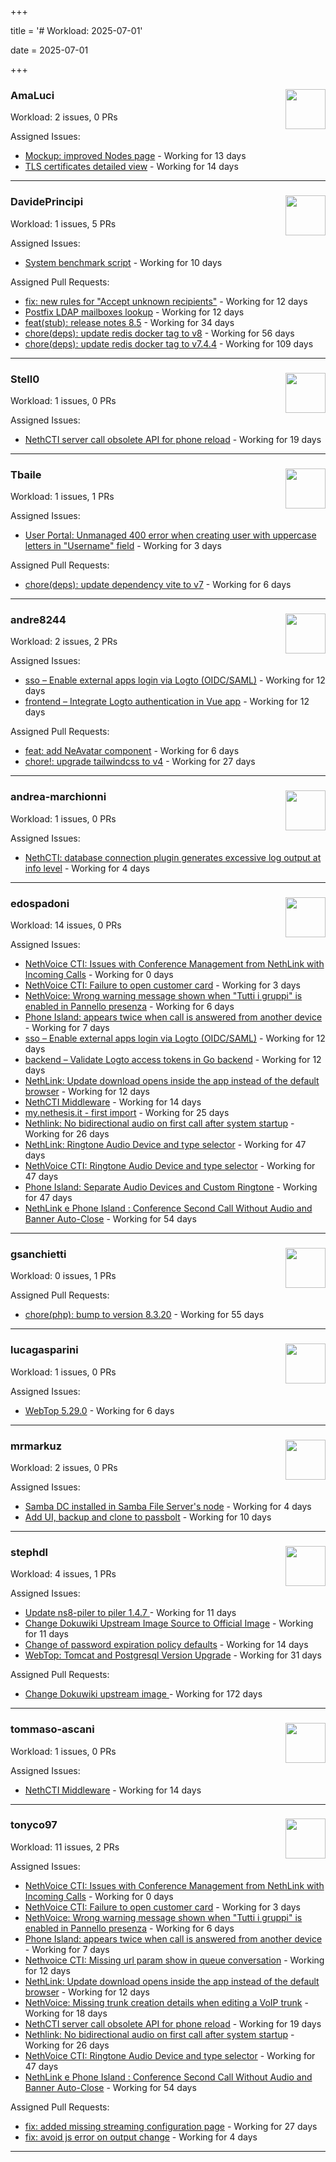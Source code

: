 +++

title = '# Workload: 2025-07-01'

date = 2025-07-01

+++

### AmaLuci <img src='https://avatars.githubusercontent.com/u/166636295?v=4&s=64' width='64' height='64' style='float:right;' /> ###
Workload: 2 issues, 0 PRs


Assigned Issues:
- [Mockup: improved Nodes page](https://github.com/NethServer/dev/issues/7507) - Working for 13 days
- [TLS certificates detailed view](https://github.com/NethServer/dev/issues/7505) - Working for 14 days
---

### DavidePrincipi <img src='https://avatars.githubusercontent.com/u/2920838?v=4&s=64' width='64' height='64' style='float:right;' /> ###
Workload: 1 issues, 5 PRs


Assigned Issues:
- [System benchmark script](https://github.com/NethServer/dev/issues/7519) - Working for 10 days

Assigned Pull Requests:
- [fix: new rules for "Accept unknown recipients"](https://github.com/NethServer/ns8-docs/pull/173) - Working for 12 days
- [Postfix LDAP mailboxes lookup](https://github.com/NethServer/ns8-mail/pull/184) - Working for 12 days
- [feat(stub): release notes 8.5](https://github.com/NethServer/ns8-docs/pull/168) - Working for 34 days
- [chore(deps): update redis docker tag to v8](https://github.com/NethServer/ns8-core/pull/874) - Working for 56 days
- [chore(deps): update redis docker tag to v7.4.4](https://github.com/NethServer/ns8-core/pull/830) - Working for 109 days
---

### Stell0 <img src='https://avatars.githubusercontent.com/u/4547897?v=4&s=64' width='64' height='64' style='float:right;' /> ###
Workload: 1 issues, 0 PRs


Assigned Issues:
- [NethCTI server call obsolete API for phone reload](https://github.com/NethServer/dev/issues/7499) - Working for 19 days
---

### Tbaile <img src='https://avatars.githubusercontent.com/u/8052641?v=4&s=64' width='64' height='64' style='float:right;' /> ###
Workload: 1 issues, 1 PRs


Assigned Issues:
- [User Portal: Unmanaged 400 error when creating user with uppercase letters in "Username" field](https://github.com/NethServer/dev/issues/7532) - Working for 3 days

Assigned Pull Requests:
- [chore(deps): update dependency vite to v7](https://github.com/nethesis/parceler/pull/84) - Working for 6 days
---

### andre8244 <img src='https://avatars.githubusercontent.com/u/4612169?v=4&s=64' width='64' height='64' style='float:right;' /> ###
Workload: 2 issues, 2 PRs


Assigned Issues:
- [sso – Enable external apps login via Logto (OIDC/SAML)](https://github.com/NethServer/my/issues/5) - Working for 12 days
- [frontend – Integrate Logto authentication in Vue app](https://github.com/NethServer/my/issues/3) - Working for 12 days

Assigned Pull Requests:
- [feat: add NeAvatar component](https://github.com/nethesis/vue-components/pull/91) - Working for 6 days
- [chore!: upgrade tailwindcss to v4](https://github.com/NethServer/nethsecurity-ui/pull/570) - Working for 27 days
---

### andrea-marchionni <img src='https://avatars.githubusercontent.com/u/6448460?v=4&s=64' width='64' height='64' style='float:right;' /> ###
Workload: 1 issues, 0 PRs


Assigned Issues:
- [NethCTI: database connection plugin generates excessive log output at info level](https://github.com/NethServer/dev/issues/7527) - Working for 4 days
---

### edospadoni <img src='https://avatars.githubusercontent.com/u/6152486?v=4&s=64' width='64' height='64' style='float:right;' /> ###
Workload: 14 issues, 0 PRs


Assigned Issues:
- [NethVoice CTI: Issues with Conference Management from NethLink with Incoming Calls](https://github.com/NethServer/dev/issues/7534) - Working for 0 days
- [NethVoice CTI: Failure to open customer card](https://github.com/NethServer/dev/issues/7531) - Working for 3 days
- [NethVoice: Wrong warning message shown when "Tutti i gruppi" is enabled in Pannello presenza](https://github.com/NethServer/dev/issues/7523) - Working for 6 days
- [Phone Island: appears twice when call is answered from another device](https://github.com/NethServer/dev/issues/7521) - Working for 7 days
- [sso – Enable external apps login via Logto (OIDC/SAML)](https://github.com/NethServer/my/issues/5) - Working for 12 days
- [backend – Validate Logto access tokens in Go backend](https://github.com/NethServer/my/issues/4) - Working for 12 days
- [NethLink: Update download opens inside the app instead of the default browser](https://github.com/NethServer/dev/issues/7511) - Working for 12 days
- [NethCTI Middleware](https://github.com/NethServer/dev/issues/7504) - Working for 14 days
- [my.nethesis.it - first import](https://github.com/NethServer/my/issues/1) - Working for 25 days
- [Nethlink: No bidirectional audio on first call after system startup](https://github.com/NethServer/dev/issues/7492) - Working for 26 days
- [NethLink: Ringtone Audio Device and type selector](https://github.com/NethServer/dev/issues/7460) - Working for 47 days
- [NethVoice CTI: Ringtone Audio Device and type selector](https://github.com/NethServer/dev/issues/7459) - Working for 47 days
- [Phone Island: Separate Audio Devices and Custom Ringtone](https://github.com/NethServer/dev/issues/7458) - Working for 47 days
- [NethLink e Phone Island : Conference Second Call Without Audio and Banner Auto-Close](https://github.com/NethServer/dev/issues/7446) - Working for 54 days
---

### gsanchietti <img src='https://avatars.githubusercontent.com/u/804596?v=4&s=64' width='64' height='64' style='float:right;' /> ###
Workload: 0 issues, 1 PRs


Assigned Pull Requests:
- [chore(php): bump to version 8.3.20](https://github.com/NethServer/ns8-webtop/pull/120) - Working for 55 days
---

### lucagasparini <img src='https://avatars.githubusercontent.com/u/11161326?v=4&s=64' width='64' height='64' style='float:right;' /> ###
Workload: 1 issues, 0 PRs


Assigned Issues:
- [WebTop 5.29.0](https://github.com/NethServer/dev/issues/7525) - Working for 6 days
---

### mrmarkuz <img src='https://avatars.githubusercontent.com/u/31746411?v=4&s=64' width='64' height='64' style='float:right;' /> ###
Workload: 2 issues, 0 PRs


Assigned Issues:
- [Samba DC installed in Samba File Server's node](https://github.com/NethServer/dev/issues/7529) - Working for 4 days
- [Add UI, backup and clone to passbolt](https://github.com/NethServer/dev/issues/7518) - Working for 10 days
---

### stephdl <img src='https://avatars.githubusercontent.com/u/3164851?v=4&s=64' width='64' height='64' style='float:right;' /> ###
Workload: 4 issues, 1 PRs


Assigned Issues:
- [Update ns8-piler to piler 1.4.7 ](https://github.com/NethServer/dev/issues/7516) - Working for 11 days
- [Change Dokuwiki Upstream Image Source to Official Image](https://github.com/NethServer/dev/issues/7514) - Working for 11 days
- [Change of password expiration policy defaults](https://github.com/NethServer/dev/issues/7503) - Working for 14 days
- [WebTop: Tomcat and Postgresql Version Upgrade](https://github.com/NethServer/dev/issues/7489) - Working for 31 days

Assigned Pull Requests:
- [Change Dokuwiki upstream image ](https://github.com/NethServer/ns8-dokuwiki/pull/37) - Working for 172 days
---

### tommaso-ascani <img src='https://avatars.githubusercontent.com/u/31596042?v=4&s=64' width='64' height='64' style='float:right;' /> ###
Workload: 1 issues, 0 PRs


Assigned Issues:
- [NethCTI Middleware](https://github.com/NethServer/dev/issues/7504) - Working for 14 days
---

### tonyco97 <img src='https://avatars.githubusercontent.com/u/36625268?v=4&s=64' width='64' height='64' style='float:right;' /> ###
Workload: 11 issues, 2 PRs


Assigned Issues:
- [NethVoice CTI: Issues with Conference Management from NethLink with Incoming Calls](https://github.com/NethServer/dev/issues/7534) - Working for 0 days
- [NethVoice CTI: Failure to open customer card](https://github.com/NethServer/dev/issues/7531) - Working for 3 days
- [NethVoice: Wrong warning message shown when "Tutti i gruppi" is enabled in Pannello presenza](https://github.com/NethServer/dev/issues/7523) - Working for 6 days
- [Phone Island: appears twice when call is answered from another device](https://github.com/NethServer/dev/issues/7521) - Working for 7 days
- [Nethvoice CTI: Missing url param show in queue conversation](https://github.com/NethServer/dev/issues/7512) - Working for 12 days
- [NethLink: Update download opens inside the app instead of the default browser](https://github.com/NethServer/dev/issues/7511) - Working for 12 days
- [NethVoice: Missing trunk creation details when editing a VoIP trunk](https://github.com/NethServer/dev/issues/7502) - Working for 18 days
- [NethCTI server call obsolete API for phone reload](https://github.com/NethServer/dev/issues/7499) - Working for 19 days
- [Nethlink: No bidirectional audio on first call after system startup](https://github.com/NethServer/dev/issues/7492) - Working for 26 days
- [NethVoice CTI: Ringtone Audio Device and type selector](https://github.com/NethServer/dev/issues/7459) - Working for 47 days
- [NethLink e Phone Island : Conference Second Call Without Audio and Banner Auto-Close](https://github.com/NethServer/dev/issues/7446) - Working for 54 days

Assigned Pull Requests:
- [fix: added missing streaming configuration page](https://github.com/nethesis/ns8-nethvoice/pull/462) - Working for 27 days
- [fix: avoid js error on output change](https://github.com/NethServer/nethlink/pull/67) - Working for 4 days
---

